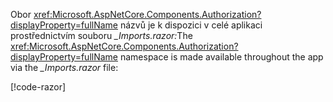 <span data-ttu-id="2055d-101">Obor <xref:Microsoft.AspNetCore.Components.Authorization?displayProperty=fullName> názvů je k dispozici v celé aplikaci prostřednictvím souboru *_Imports.razor:*</span><span class="sxs-lookup"><span data-stu-id="2055d-101">The <xref:Microsoft.AspNetCore.Components.Authorization?displayProperty=fullName> namespace is made available throughout the app via the *_Imports.razor* file:</span></span>

[!code-razor[](imports-hosted.razor?highlight=2)]
